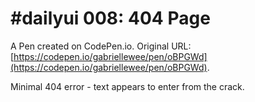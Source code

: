 # #dailyui 008: 404 Page 

A Pen created on CodePen.io. Original URL: [https://codepen.io/gabriellewee/pen/oBPGWd](https://codepen.io/gabriellewee/pen/oBPGWd).

Minimal 404 error - text appears to enter from the crack.